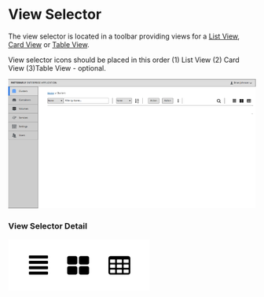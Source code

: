 # View Selector

The view selector is located in a toolbar providing views for a [List View](https://www.patternfly.org/pattern-library/content-views/list-view/), [Card View](http://www.patternfly.org/pattern-library/content-views/card-view/) or [Table View](http://www.patternfly.org/pattern-library/content-views/table-view/).

View selector icons should be placed in this order (1) List View (2) Card View (3)Table View - optional.

![Image of View Selector](img/view-selector-layout.png)

### View Selector Detail
![View Selector Detail](img/view-selector-detail.png)
